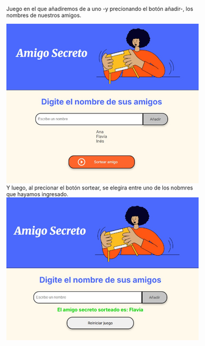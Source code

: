 Juego en el que añadiremos de a uno -y precionando el botón añadir-, los nombres de nuestros amigos.
<div>
  <img src="/assets/img01.jpg" alt="se añaden amigos">
</div>
Y luego, al precionar el botón sortear, se elegira entre uno de los nobmres que hayamos ingresado.
<div>
  <img src="/assets/img02.jpg" alt="se sortea el amigo">
</div>
